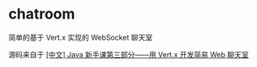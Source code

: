 # chatroom

简单的基于 Vert.x 实现的 WebSocket 聊天室

源码来自于 [[中文] Java 新手课第三部分——用 Vert.x 开发简易 Web 聊天室](https://www.bilibili.com/video/BV1gg411y7ur)
